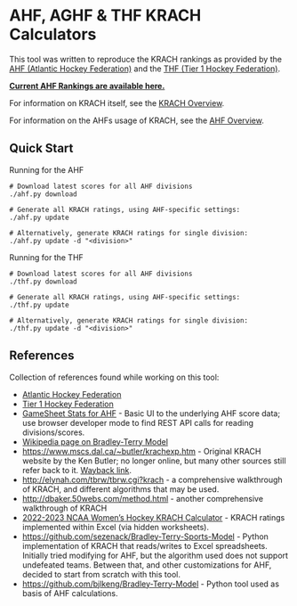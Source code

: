 # AHF, AGHF & THF KRACH Calculators

This tool was written to reproduce the KRACH rankings as provided by the [AHF (Atlantic Hockey Federation)](https://atlantichockeyfederation.com/) and the [THF (Tier 1 Hockey Federation)](https://tier1hockeyfederation.com/).

**[Current AHF Rankings are available here.](results/readme.md)**

For information on KRACH itself, see the [KRACH Overview](docs/krach.md).

For information on the AHFs usage of KRACH, see the [AHF Overview](docs/ahf.md).

## Quick Start
Running for the AHF
```
# Download latest scores for all AHF divisions
./ahf.py download

# Generate all KRACH ratings, using AHF-specific settings:
./ahf.py update

# Alternatively, generate KRACH ratings for single division:
./ahf.py update -d "<division>"
```
Running for the THF
```
# Download latest scores for all AHF divisions
./thf.py download

# Generate all KRACH ratings, using AHF-specific settings:
./thf.py update

# Alternatively, generate KRACH ratings for single division:
./thf.py update -d "<division>"
```

## References

Collection of references found while working on this tool:
* [Atlantic Hockey Federation](https://atlantichockeyfederation.com/)
* [Tier 1 Hockey Federation](https://tier1hockeyfederation.com/)
* [GameSheet Stats for AHF](https://gamesheetstats.com/seasons/1654/scores) - Basic UI to the underlying AHF score data; use browser developer mode to find REST API calls for reading divisions/scores.
* [Wikipedia page on Bradley-Terry Model](https://en.wikipedia.org/wiki/Bradley%E2%80%93Terry_model)
* https://www.mscs.dal.ca/~butler/krachexp.htm - Original KRACH website by the Ken Butler; no longer online, but many other sources still refer back to it. [Wayback link](https://web.archive.org/web/20100217160456/http://www.mscs.dal.ca/~butler/krachexp.htm).
* http://elynah.com/tbrw/tbrw.cgi?krach - a comprehensive walkthrough of KRACH, and different algorithms that may be used.
* http://dbaker.50webs.com/method.html - another comprehensive walkthrough of KRACH
* [2022-2023 NCAA Women’s Hockey KRACH Calculator](https://www.bcinterruption.com/boston-college-bc-eagles-mens-womens-hockey-ranking-calculators/23433182/2022-2023-ncaa-womens-hockey-krach-calculator) - KRACH ratings implemented within Excel (via hidden worksheets).
* https://github.com/sezenack/Bradley-Terry-Sports-Model - Python implementation of KRACH that reads/writes to Excel spreadsheets. Initially tried modifying for AHF, but the algorithm used does not support undefeated teams. Between that, and other customizations for AHF, decided to start from scratch with this tool.
* https://github.com/bjlkeng/Bradley-Terry-Model - Python tool used as basis of AHF calculations.

